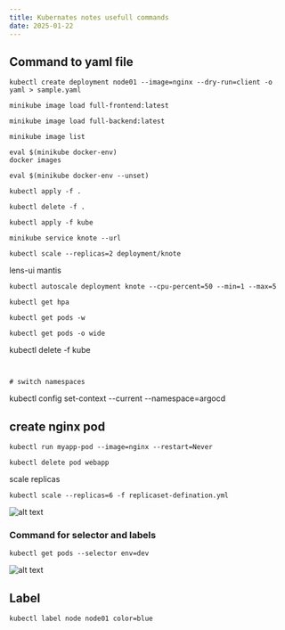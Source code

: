 ```yaml
---
title: Kubernates notes usefull commands
date: 2025-01-22
---
```



## Command to yaml file 

```
kubectl create deployment node01 --image=nginx --dry-run=client -o yaml > sample.yaml

```



```
minikube image load full-frontend:latest
```

```
minikube image load full-backend:latest
```

```
minikube image list
```

```
eval $(minikube docker-env)
docker images
```

```
eval $(minikube docker-env --unset)
```

```
kubectl apply -f .
```

```
kubectl delete -f .
```

```
kubectl apply -f kube
```

```
minikube service knote --url
```

```
kubectl scale --replicas=2 deployment/knote
```


lens-ui 
mantis 

```
kubectl autoscale deployment knote --cpu-percent=50 --min=1 --max=5
````

```
kubectl get hpa
```

```
kubectl get pods -w
```

```
kubectl get pods -o wide
```

kubectl delete -f kube
```


# switch namespaces

```
kubectl config set-context --current --namespace=argocd



## create nginx pod 

```
kubectl run myapp-pod --image=nginx --restart=Never
```


```
kubectl delete pod webapp
```


scale replicas
```
kubectl scale --replicas=6 -f replicaset-defination.yml
```


![alt text](/images/Pastedimage20250217123143.png)


### Command for selector and labels 
```
kubectl get pods --selector env=dev
```

![alt text](/images/Pastedimage20250218114445.png)


## Label

```
kubectl label node node01 color=blue
```
